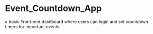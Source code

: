 # Event_Countdown_App
a basic Front-end dashboard where users can login and set countdown timers for important events.

